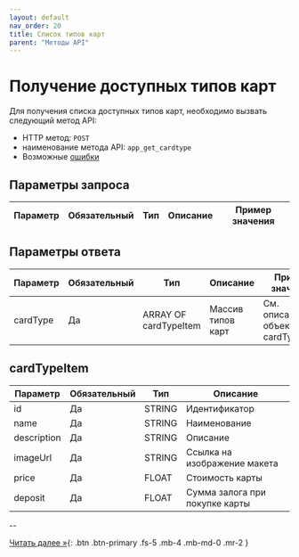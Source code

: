 ```yaml
---
layout: default
nav_order: 20
title: Список типов карт
parent: "Методы API"
---
```


# Получение доступных типов карт

Для получения списка доступных типов карт, необходимо вызвать следующий метод API:

- HTTP метод: `POST`
- наименование метода API: `app_get_cardtype`
- Возможные [ошибки](/docs/dictionary/error)


## Параметры запроса

| Параметр        | Обязательный | Тип         | Описание                         | Пример значения                |
|-----------------|--------------|-------------|----------------------------------|--------------------------------|

## Параметры ответа

| Параметр    | Обязательный | Тип                   | Описание           | Пример значения                   |
|-------------|--------------|-----------------------|--------------------|-----------------------------------|
| cardType    | Да           | ARRAY OF cardTypeItem | Массив типов карт  | См. описание объекта cardTypeItem |


## cardTypeItem

| Параметр     | Обязательный | Тип        | Описание                       |
|--------------|--------------|------------|--------------------------------|
| id           | Да           | STRING     | Идентификатор                  |
| name         | Да           | STRING     | Наименование                   |
| description  | Да           | STRING     | Описание                       |
| imageUrl     | Да           | STRING     | Ссылка на изображение макета   |
| price        | Да           | FLOAT      | Стоимость карты                |
| deposit      | Да           | FLOAT      | Сумма залога при покупке карты |

--

[Читать далее &raquo;](/docs/methods/app_create_order){: .btn .btn-primary .fs-5 .mb-4 .mb-md-0 .mr-2 }

